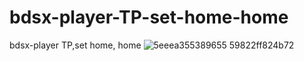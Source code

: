 # bdsx-player-TP-set-home-home
bdsx-player TP,set home, home
![5eeea355389655 59822ff824b72](https://user-images.githubusercontent.com/100014017/154828915-1076222d-7fb0-4091-855f-be5a519d048d.gif)

